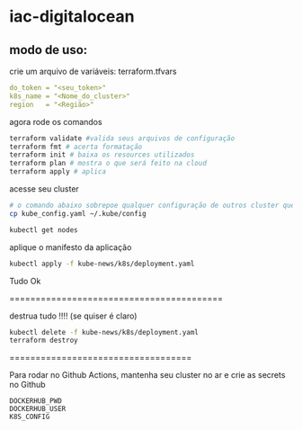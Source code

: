 # iac-digitalocean

## modo de uso:

crie um arquivo de variáveis: terraform.tfvars

```yaml
do_token = "<seu_token>"
k8s_name = "<Nome_do_cluster>"
region   = "<Região>"
```

agora rode os comandos

```bash
terraform validate #valida seus arquivos de configuração
terraform fmt # acerta formatação
terraform init # baixa os resources utilizados
terraform plan # mostra o que será feito na cloud
terraform apply # aplica
```

acesse seu cluster
```bash
# o comando abaixo sobrepoe qualquer configuração de outros cluster que estejam configurados no seu ambiente
cp kube_config.yaml ~/.kube/config

kubectl get nodes
```

aplique o manifesto da aplicação
```bash
kubectl apply -f kube-news/k8s/deployment.yaml
```

Tudo Ok

=========================================

destrua tudo !!!! (se quiser é claro)


```bash
kubectl delete -f kube-news/k8s/deployment.yaml
terraform destroy
```


===================================

Para rodar no Github Actions, mantenha seu cluster no ar e crie as secrets no Github

```
DOCKERHUB_PWD
DOCKERHUB_USER
K8S_CONFIG
```
